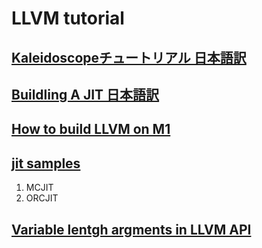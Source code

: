 # LLVM tutorial

## [Kaleidoscopeチュートリアル 日本語訳](./KaleidoscopeJP)

## [Buildling A JIT 日本語訳](./BuildingAJITJP)

## [How to build LLVM on M1](./M1)

## [jit samples](./jit)

1. MCJIT
2. ORCJIT

## [Variable lentgh argments in LLVM API](./va_list)